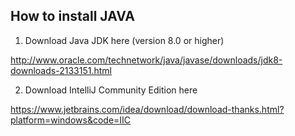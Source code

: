## How to install JAVA

1. Download Java JDK here (version 8.0 or higher) 

http://www.oracle.com/technetwork/java/javase/downloads/jdk8-downloads-2133151.html

2. Download IntelliJ Community Edition here

https://www.jetbrains.com/idea/download/download-thanks.html?platform=windows&code=IIC
